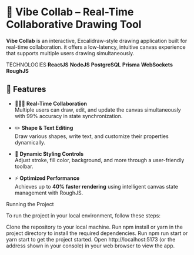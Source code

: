 # 🎨 Vibe Collab – Real-Time Collaborative Drawing Tool

**Vibe Collab** is an interactive, Excalidraw-style drawing application built for real-time collaboration. it offers a low-latency, intuitive canvas experience that supports multiple users drawing simultaneously.

TECHNOLOGIES 
**ReactJS**
**NodeJS**
**PostgreSQL**
**Prisma**
**WebSockets**
**RoughJS** 

## 🚀 Features

- 🧑‍🤝‍🧑 **Real-Time Collaboration**  
  Multiple users can draw, edit, and update the canvas simultaneously with 99% accuracy in state synchronization.

- ✏️ **Shape & Text Editing**  
  Draw various shapes, write text, and customize their properties dynamically.

- 🎨 **Dynamic Styling Controls**  
  Adjust stroke, fill color, background, and more through a user-friendly toolbar.

- ⚡ **Optimized Performance**  
  Achieves up to **40% faster rendering** using intelligent canvas state management with RoughJS.

Running the Project

To run the project in your local environment, follow these steps:

Clone the repository to your local machine.
Run npm install or yarn in the project directory to install the required dependencies.
Run npm run start or yarn start to get the project started.
Open http://localhost:5173 (or the address shown in your console) in your web browser to view the app.

